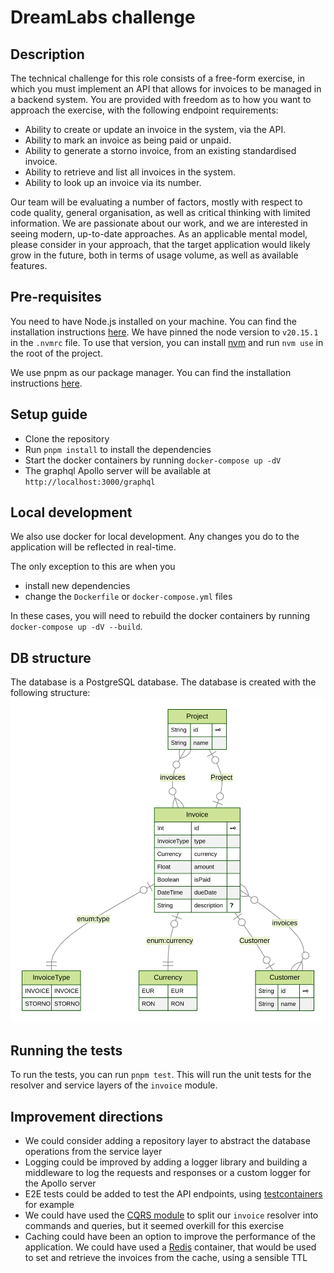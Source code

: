 # DreamLabs challenge

## Description

The technical challenge for this role consists of a free-form exercise, in which you must
implement an API that allows for invoices to be managed in a backend system. You are
provided with freedom as to how you want to approach the exercise, with the following endpoint
requirements:

- Ability to create or update an invoice in the system, via the API.
- Ability to mark an invoice as being paid or unpaid.
- Ability to generate a storno invoice, from an existing standardised invoice.
- Ability to retrieve and list all invoices in the system.
- Ability to look up an invoice via its number.

Our team will be evaluating a number of factors, mostly with respect to code quality, general
organisation, as well as critical thinking with limited information. We are passionate about our
work, and we are interested in seeing modern, up-to-date approaches. As an applicable mental
model, please consider in your approach, that the target application would likely grow in the
future, both in terms of usage volume, as well as available features.

## Pre-requisites

You need to have Node.js installed on your machine. You can find the installation instructions [here](https://nodejs.org/en/download/). We have pinned the node version to `v20.15.1` in the `.nvmrc` file. To use that version, you can install [nvm](https://github.com/nvm-sh/nvm) and run `nvm use` in the root of the project.

We use pnpm as our package manager. You can find the installation instructions [here](https://pnpm.io/installation).

## Setup guide

- Clone the repository
- Run `pnpm install` to install the dependencies
- Start the docker containers by running `docker-compose up -dV`
- The graphql Apollo server will be available at `http://localhost:3000/graphql`

## Local development

We also use docker for local development. Any changes you do to the application will be reflected in real-time.

The only exception to this are when you

- install new dependencies
- change the `Dockerfile` or `docker-compose.yml` files

In these cases, you will need to rebuild the docker containers by running `docker-compose up -dV --build`.

## DB structure

The database is a PostgreSQL database. The database is created with the following structure: ![DB ERD](./prisma/ERD.svg)

## Running the tests

To run the tests, you can run `pnpm test`. This will run the unit tests for the resolver and service layers of the `invoice` module.

## Improvement directions

- We could consider adding a repository layer to abstract the database operations from the service layer
- Logging could be improved by adding a logger library and building a middleware to log the requests and responses or a custom logger for the Apollo server
- E2E tests could be added to test the API endpoints, using [testcontainers](https://node.testcontainers.org/modules/postgresql/) for example
- We could have used the [CQRS module](https://docs.nestjs.com/recipes/cqrs) to split our `invoice` resolver into commands and queries, but it seemed overkill for this exercise
- Caching could have been an option to improve the performance of the application. We could have used a [Redis](https://docs.nestjs.com/recipes/caching) container, that would be used to set and retrieve the invoices from the cache, using a sensible TTL
